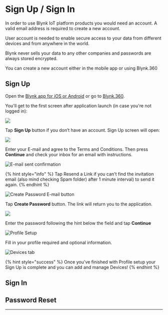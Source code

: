 # Sign Up / Sign In

In order to use Blynk IoT platform products you would need an account. A valid email address is required to create a new account. 

User account is needed to enable secure access to your data from different devices and from anywhere in the world.

Blynk never sells your data to any other companies and passwords are always stored encrypted. 

You can create a new account either in the mobile app or using Blynk.360

## **Sign Up**

Open the [Blynk app for iOS or Android](../../downloads/blynk-apps-for-ios-and-android.md) or go to [Blynk.360](https://blynk.cloud).

You'll get to the first screen after application launch \(in case you're not logged in\):

![](../../.gitbook/assets/log-in-screen.png)

Tap **Sign Up** button if you don’t have an account. Sign Up screen will open:

![](../../.gitbook/assets/sign-up.png)

Enter your E-mail and agree to the Terms and Conditions. Then press **Continue** and check your inbox for an email with instructions.

![E-mail sent confirmation](../../.gitbook/assets/success-screen.png)

{% hint style="info" %}
Tap Resend a Link if you can't find the invitation email \(also mind checking Spam folder\) after 1 minute interval\) to send it again.
{% endhint %}

![Create Password E-mail button](../../.gitbook/assets/create_password.png)

Tap **Create Password** button. The link will return you to the application.

![](../../.gitbook/assets/enter-password.png)

Enter the password following the hint below the field and tap **Continue**

![Profile Setup](../../.gitbook/assets/profile.png)

Fill in your profile required and optional information.

![Devices tab](../../.gitbook/assets/empty-state-screen%20%281%29.png)

{% hint style="success" %}
Once you've finished with Profile setup your Sign Up is complete and you can add and manage Devices!
{% endhint %}

## Sign In



## Password Reset



  
****  


